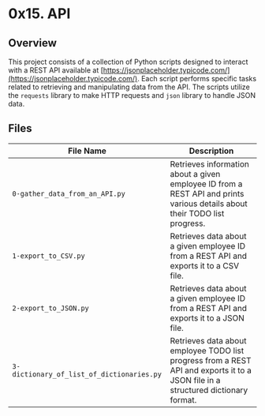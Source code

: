 # 0x15. API

## Overview

This project consists of a collection of Python scripts designed to interact with a REST API available at [https://jsonplaceholder.typicode.com/](https://jsonplaceholder.typicode.com/). Each script performs specific tasks related to retrieving and manipulating data from the API. The scripts utilize the `requests` library to make HTTP requests and `json` library to handle JSON data.

## Files

| File Name                                | Description                                                               |
|------------------------------------------|---------------------------------------------------------------------------|
| `0-gather_data_from_an_API.py`          | Retrieves information about a given employee ID from a REST API and prints various details about their TODO list progress. |
| `1-export_to_CSV.py`                     | Retrieves data about a given employee ID from a REST API and exports it to a CSV file. |
| `2-export_to_JSON.py`                    | Retrieves data about a given employee ID from a REST API and exports it to a JSON file. |
| `3-dictionary_of_list_of_dictionaries.py` | Retrieves data about employee TODO list progress from a REST API and exports it to a JSON file in a structured dictionary format. |
